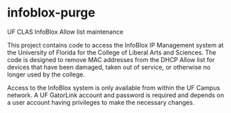 # infoblox-purge
UF CLAS InfoBlox Allow list maintenance

This project contains code to access the InfoBlox IP Management system at the University of Florida for the College of Liberal Arts and Sciences. The code is designed to remove MAC addresses from the DHCP Allow list for devices that have been damaged, taken out of service, or otherwise no longer used by the college.

Access to the InfoBlox system is only available from within the UF Campus network. A UF GatorLink account and password is required and depends on a user account having privileges to make the necessary changes.
